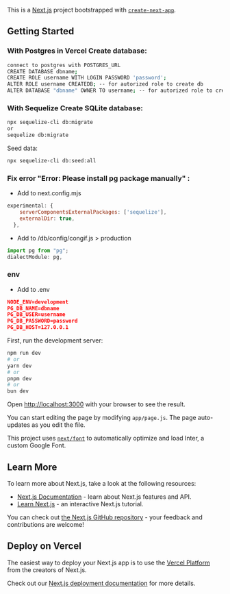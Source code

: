 This is a [Next.js](https://nextjs.org/) project bootstrapped with [`create-next-app`](https://github.com/vercel/next.js/tree/canary/packages/create-next-app).

## Getting Started

### With Postgres in Vercel Create database:
```bash
connect to postgres with POSTGRES_URL
CREATE DATABASE dbname;
CREATE ROLE username WITH LOGIN PASSWORD 'password'; 
ALTER ROLE username CREATEDB; -- for autorized role to create db
ALTER DATABASE "dbname" OWNER TO username; -- for autorized role to create tables
```

### With Sequelize Create SQLite database:
```bash
npx sequelize-cli db:migrate
or
sequelize db:migrate
```

Seed data:
```bash
npx sequelize-cli db:seed:all
```

### Fix error "Error: Please install pg package manually" :
- Add to next.config.mjs
```js  
experimental: {
    serverComponentsExternalPackages: ['sequelize'],
    externalDir: true,
  },
```
- Add to /db/config/congif.js > production
```js  
import pg from "pg";
dialectModule: pg,
```

### env
- Add to .env
```json
NODE_ENV=development
PG_DB_NAME=dbname
PG_DB_USER=username
PG_DB_PASSWORD=password
PG_DB_HOST=127.0.0.1
```

First, run the development server:

```bash
npm run dev
# or
yarn dev
# or
pnpm dev
# or
bun dev
```

Open [http://localhost:3000](http://localhost:3000) with your browser to see the result.

You can start editing the page by modifying `app/page.js`. The page auto-updates as you edit the file.

This project uses [`next/font`](https://nextjs.org/docs/basic-features/font-optimization) to automatically optimize and load Inter, a custom Google Font.

## Learn More

To learn more about Next.js, take a look at the following resources:

- [Next.js Documentation](https://nextjs.org/docs) - learn about Next.js features and API.
- [Learn Next.js](https://nextjs.org/learn) - an interactive Next.js tutorial.

You can check out [the Next.js GitHub repository](https://github.com/vercel/next.js/) - your feedback and contributions are welcome!

## Deploy on Vercel

The easiest way to deploy your Next.js app is to use the [Vercel Platform](https://vercel.com/new?utm_medium=default-template&filter=next.js&utm_source=create-next-app&utm_campaign=create-next-app-readme) from the creators of Next.js.

Check out our [Next.js deployment documentation](https://nextjs.org/docs/deployment) for more details.
